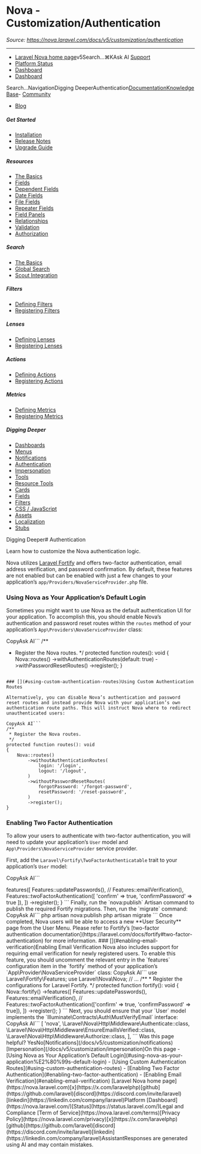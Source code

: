 # Nova - Customization/Authentication

*Source: https://nova.laravel.com/docs/v5/customization/authentication*

---

- [Laravel Nova home page](https://nova.laravel.com)v5Search...⌘KAsk AI
[Support](/cdn-cgi/l/email-protection#e48a8b9285a488859685928188ca878b89)
- [Platform Status](https://status.laravel.com/)
- [Dashboard](https://nova.laravel.com)
- [Dashboard](https://nova.laravel.com)

Search...NavigationDigging DeeperAuthentication[Documentation](/docs/v5/installation)[Knowledge Base](/docs/kb/support)- [Community](https://discord.com/invite/laravel)
- [Blog](https://blog.laravel.com/nova)
##### Get Started

- [Installation](/docs/v5/installation)
- [Release Notes](/docs/v5/releases)
- [Upgrade Guide](/docs/v5/upgrade)

##### Resources

- [The Basics](/docs/v5/resources/the-basics)
- [Fields](/docs/v5/resources/fields)
- [Dependent Fields](/docs/v5/resources/dependent-fields)
- [Date Fields](/docs/v5/resources/date-fields)
- [File Fields](/docs/v5/resources/file-fields)
- [Repeater Fields](/docs/v5/resources/repeater-fields)
- [Field Panels](/docs/v5/resources/panels)
- [Relationships](/docs/v5/resources/relationships)
- [Validation](/docs/v5/resources/validation)
- [Authorization](/docs/v5/resources/authorization)

##### Search

- [The Basics](/docs/v5/search/the-basics)
- [Global Search](/docs/v5/search/global-search)
- [Scout Integration](/docs/v5/search/scout-integration)

##### Filters

- [Defining Filters](/docs/v5/filters/defining-filters)
- [Registering Filters](/docs/v5/filters/registering-filters)

##### Lenses

- [Defining Lenses](/docs/v5/lenses/defining-lenses)
- [Registering Lenses](/docs/v5/lenses/registering-lenses)

##### Actions

- [Defining Actions](/docs/v5/actions/defining-actions)
- [Registering Actions](/docs/v5/actions/registering-actions)

##### Metrics

- [Defining Metrics](/docs/v5/metrics/defining-metrics)
- [Registering Metrics](/docs/v5/metrics/registering-metrics)

##### Digging Deeper

- [Dashboards](/docs/v5/customization/dashboards)
- [Menus](/docs/v5/customization/menus)
- [Notifications](/docs/v5/customization/notifications)
- [Authentication](/docs/v5/customization/authentication)
- [Impersonation](/docs/v5/customization/impersonation)
- [Tools](/docs/v5/customization/tools)
- [Resource Tools](/docs/v5/customization/resource-tools)
- [Cards](/docs/v5/customization/cards)
- [Fields](/docs/v5/customization/fields)
- [Filters](/docs/v5/customization/filters)
- [CSS / JavaScript](/docs/v5/customization/frontend)
- [Assets](/docs/v5/customization/assets)
- [Localization](/docs/v5/customization/localization)
- [Stubs](/docs/v5/customization/stubs)

Digging Deeper# Authentication

Learn how to customize the Nova authentication logic.

Nova utilizes [Laravel Fortify](https://laravel.com/docs/fortify) and offers two-factor authentication, email address verification, and password confirmation. By default, these features are not enabled but can be enabled with just a few changes to your application’s `app/Providers/NovaServiceProvider.php` file.

### [​](#using-nova-as-your-application%E2%80%99s-default-login)Using Nova as Your Application’s Default Login

Sometimes you might want to use Nova as the default authentication UI for your application. To accomplish this, you should enable Nova’s authentication and password reset routes within the `routes` method of your application’s `App\Providers\NovaServiceProvider` class:

CopyAsk AI```
/**
 * Register the Nova routes.
 */
protected function routes(): void
{
    Nova::routes()
        ->withAuthenticationRoutes(default: true)
        ->withPasswordResetRoutes()
        ->register();
}

```

### [​](#using-custom-authentication-routes)Using Custom Authentication Routes

Alternatively, you can disable Nova’s authentication and password reset routes and instead provide Nova with your application’s own authentication route paths. This will instruct Nova where to redirect unauthenticated users:

CopyAsk AI```
/**
 * Register the Nova routes.
 */
protected function routes(): void
{
    Nova::routes()
        ->withoutAuthenticationRoutes(
            login: '/login', 
            logout: '/logout',
        )
        ->withoutPasswordResetRoutes(
            forgotPassword: '/forgot-password', 
            resetPassword: '/reset-password',
        )
        ->register();
}

```

### [​](#enabling-two-factor-authentication)Enabling Two Factor Authentication

To allow your users to authenticate with two-factor authentication, you will need to update your application’s `User` model and `App\Providers\NovaServiceProvider` service provider.

First, add the `Laravel\Fortify\TwoFactorAuthenticatable` trait to your application’s `User` model:

CopyAsk AI```
<?php

namespace App\Models;

use Illuminate\Foundation\Auth\User as Authenticatable;
use Illuminate\Notifications\Notifiable;
use Laravel\Fortify\TwoFactorAuthenticatable;
 
class User extends Authenticatable
{
    use Notifiable, TwoFactorAuthenticatable;

    // ...
}

```

Next, update the `routes` method in your application’s `App\Providers\NovaServiceProvider` class to enable two-factor authentication:

CopyAsk AI```
use Laravel\Fortify\Features;
use Laravel\Nova\Nova;

// ...

/**
 * Register the configurations for Laravel Fortify.
 */
protected function fortify(): void
{
    Nova::fortify()
        ->features([
            Features::updatePasswords(),
            // Features::emailVerification(),
            Features::twoFactorAuthentication([
                'confirm' => true,
                'confirmPassword' => true
            ]),
        ])
        ->register();
}

```

Finally, run the `nova:publish` Artisan command to publish the required Fortify migrations. Then, run the `migrate` command:

CopyAsk AI```
php artisan nova:publish

php artisan migrate

```

Once completed, Nova users will be able to access a new **User Security** page from the User Menu. Please refer to Fortify’s [two-factor authentication documentation](https://laravel.com/docs/fortify#two-factor-authentication) for more information.

### [​](#enabling-email-verification)Enabling Email Verification

Nova also includes support for requiring email verification for newly registered users. To enable this feature, you should uncomment the relevant entry in the `features` configuration item in the `fortify` method of your application’s `App\Provider\NovaServiceProvider` class:

CopyAsk AI```
use Laravel\Fortify\Features;
use Laravel\Nova\Nova;

// ...

/**
 * Register the configurations for Laravel Fortify.
 */
protected function fortify(): void
{
    Nova::fortify()
        ->features([
            Features::updatePasswords(),
            Features::emailVerification(),
            // Features::twoFactorAuthentication(['confirm' => true, 'confirmPassword' => true]),
        ])
        ->register();
}

```

Next, you should ensure that your `User` model implements the `Illuminate\Contracts\Auth\MustVerifyEmail` interface:

CopyAsk AI```
<?php

namespace App\Models;

use Illuminate\Contracts\Auth\MustVerifyEmail;
use Illuminate\Foundation\Auth\User as Authenticatable;
use Illuminate\Notifications\Notifiable;

class User extends Authenticatable implements MustVerifyEmail
{
    use Notifiable;

    // ...
}

```

Finally, to secure the Nova page from being used by unverified users, you can add the `Laravel\Nova\Http\Middleware\EnsureEmailIsVerified` middleware to the `api_middleware` configuration key in your application’s `config/nova.php` configuration file:

CopyAsk AI```
'api_middleware' => [
    'nova',
    \Laravel\Nova\Http\Middleware\Authenticate::class,
    \Laravel\Nova\Http\Middleware\EnsureEmailIsVerified::class,
    \Laravel\Nova\Http\Middleware\Authorize::class,
],

```
Was this page helpful?

YesNo[Notifications](/docs/v5/customization/notifications)[Impersonation](/docs/v5/customization/impersonation)On this page
- [Using Nova as Your Application’s Default Login](#using-nova-as-your-application%E2%80%99s-default-login)
- [Using Custom Authentication Routes](#using-custom-authentication-routes)
- [Enabling Two Factor Authentication](#enabling-two-factor-authentication)
- [Enabling Email Verification](#enabling-email-verification)

[Laravel Nova home page](https://nova.laravel.com)[x](https://x.com/laravelphp)[github](https://github.com/laravel)[discord](https://discord.com/invite/laravel)[linkedin](https://linkedin.com/company/laravel)Platform

[Dashboard](https://nova.laravel.com/)[Status](https://status.laravel.com/)Legal and Compliance

[Term of Service](https://nova.laravel.com/terms)[Privacy Policy](https://nova.laravel.com/privacy)[x](https://x.com/laravelphp)[github](https://github.com/laravel)[discord](https://discord.com/invite/laravel)[linkedin](https://linkedin.com/company/laravel)AssistantResponses are generated using AI and may contain mistakes.
